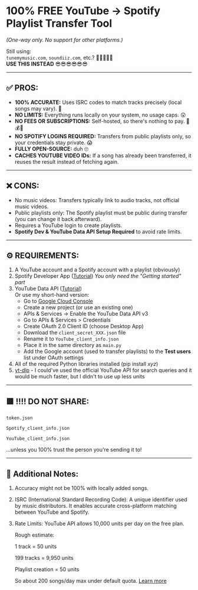 # 100% FREE YouTube → Spotify Playlist Transfer Tool  
*(One-way only. No support for other platforms.)*

Still using:  
`tunemymusic.com`, `soundiiz.com`, etc.? 🤮🤮🤮🤮🤮  
**USE THIS INSTEAD** 😎😎😎😎😎😎

---

## ✅ PROS:

- **100% ACCURATE:** Uses ISRC codes to match tracks precisely (local songs may vary). 🤯  
- **NO LIMITS:** Everything runs locally on your system, no usage caps. 😲  
- **NO FEES OR SUBSCRIPTIONS:** Self-hosted, so there's nothing to pay. 💯💰💸  
- **NO SPOTIFY LOGINS REQUIRED:** Transfers from public playlists only, so your credentials stay private. 😱  
- **FULLY OPEN-SOURCE:** duh 🙄  
- **CACHES YOUTUBE VIDEO IDs:** If a song has already been transferred, it reuses the result instead of fetching again.

---

## ❌ CONS:

- No music videos: Transfers typically link to audio tracks, not official music videos.  
- Public playlists only: The Spotify playlist must be public during transfer (you can change it back afterward).  
- Requires a YouTube login to create playlists.  
- **Spotify Dev & YouTube Data API Setup Required** to avoid rate limits.

---

## ⚙️ REQUIREMENTS:

1. A YouTube account and a Spotify account with a playlist (obviously)  
2. Spotify Developer App ([Tutorial](https://developer.spotify.com/documentation/web-api))  *You only need the "Getting started" part*
3. YouTube Data API ([Tutorial](https://developers.google.com/youtube/v3/getting-started))  
   Or use my short-hand version:  
   - Go to [Google Cloud Console](https://console.developers.google.com)  
   - Create a new project (or use an existing one)  
   - APIs & Services -> Enable the YouTube Data API v3  
   - Go to APIs & Services > Credentials  
   - Create OAuth 2.0 Client ID (choose Desktop App)  
   - Download the `client_secret_XXX.json` file  
   - Rename it to `YouTube_client_info.json`  
   - Place it in the same directory as `main.py`  
   - Add the Google account (used to transfer playlists) to the **Test users** list under OAuth settings
4. All of the required Python libraries installed (pip install *xyz*)
5. [yt-dlp](https://github.com/yt-dlp/yt-dlp) - I could've used the official YouTube API for search queries and it would be much faster, but I didn't to use up less units

---

## 🟥 !!!! DO NOT SHARE:
``token.json``

``Spotify_client_info.json``

``YouTube_client_info.json``

...unless you 100% trust the person you're sending it to!

---

## 📌 Additional Notes:
1. Accuracy might not be 100% with locally added songs.

2. ISRC (International Standard Recording Code): A unique identifier used by music distributors. It enables accurate cross-platform matching between YouTube and Spotify.

3. Rate Limits: YouTube API allows 10,000 units per day on the free plan.

    Rough estimate:
    
    1 track = 50 units
    
    199 tracks = 9,950 units
    
    Playlist creation = 50 units
    
    So about 200 songs/day max under default quota.
    [Learn more](https://developers.google.com/youtube/v3/determine_quota_cost)
